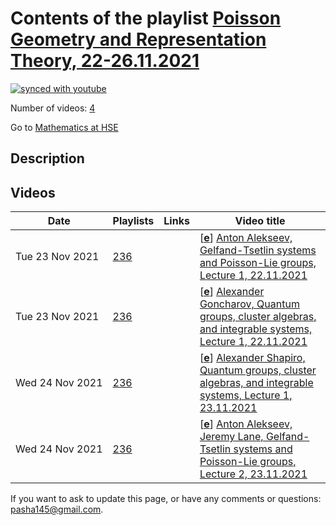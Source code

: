 # Contents of the playlist [Poisson Geometry and Representation Theory, 22-26.11.2021](https://www.youtube.com/playlist?list=PLq3E5oubNNoBkknnKuwKTtLxwl3psp-Sy)

[![synced with youtube](https://img.shields.io/github/last-commit/mathphysschool/mathphysschool.github.io/autoupdate1?label=synced%20with%20youtube)](https://github.com/mathphysschool/mathphysschool.github.io/commits/autoupdate1)

Number of videos: [4](#videos)

Go to [Mathematics at HSE](../README.md)

## Description



## Videos

|Date|Playlists|Links|Video title|
|---|---|---|---|
| Tue&nbsp;23&nbsp;Nov&nbsp;2021 | [236](../playlists/236 "Poisson Geometry and Representation Theory, 22-26.11.2021") |  | [[**e**](https://studio.youtube.com/video/bVICO6kQL9Q/edit "Edit")] [Anton Alekseev, Gelfand-Tsetlin systems and Poisson-Lie groups, Lecture 1, 22.11.2021](https://www.youtube.com/watch?v=bVICO6kQL9Q&list=PLq3E5oubNNoBkknnKuwKTtLxwl3psp-Sy "Anton Alekseev (University of Geneva, Switzerland), Gelfand-Tsetlin systems and Poisson-Lie groups, 22.11.2021&#013;&#013;Online school and international conference Poisson Geometry and Representation Theory 2021") |
| Tue&nbsp;23&nbsp;Nov&nbsp;2021 | [236](../playlists/236 "Poisson Geometry and Representation Theory, 22-26.11.2021") |  | [[**e**](https://studio.youtube.com/video/F8X-Qh6o55k/edit "Edit")] [Alexander Goncharov, Quantum groups, cluster algebras, and integrable systems, Lecture 1, 22.11.2021](https://www.youtube.com/watch?v=F8X-Qh6o55k&list=PLq3E5oubNNoBkknnKuwKTtLxwl3psp-Sy "Alexander Goncharov (Yale University, USA), Quantum groups, cluster algebras, and integrable systems, 22.11.2021&#013;&#013;Online school and international conference Poisson Geometry and Representation Theory 2021") |
| Wed&nbsp;24&nbsp;Nov&nbsp;2021 | [236](../playlists/236 "Poisson Geometry and Representation Theory, 22-26.11.2021") |  | [[**e**](https://studio.youtube.com/video/sLURDSPmuek/edit "Edit")] [Alexander Shapiro, Quantum groups, cluster algebras, and integrable systems, Lecture 1, 23.11.2021](https://www.youtube.com/watch?v=sLURDSPmuek&list=PLq3E5oubNNoBkknnKuwKTtLxwl3psp-Sy "Alexander Shapiro (University of Edinburgh, UK), Quantum groups, cluster algebras, and integrable systems, 23.11.2021&#013;&#013;Online school and international conference Poisson Geometry and Representation Theory 2021") |
| Wed&nbsp;24&nbsp;Nov&nbsp;2021 | [236](../playlists/236 "Poisson Geometry and Representation Theory, 22-26.11.2021") |  | [[**e**](https://studio.youtube.com/video/CsvXHb6Eihc/edit "Edit")] [Anton Alekseev, Jeremy Lane, Gelfand-Tsetlin systems and Poisson-Lie groups, Lecture 2, 23.11.2021](https://www.youtube.com/watch?v=CsvXHb6Eihc&list=PLq3E5oubNNoBkknnKuwKTtLxwl3psp-Sy "Anton Alekseev (University of Geneva, Switzerland), Jeremy Lane (McMaster University, Canada), Gelfand-Tsetlin systems and Poisson-Lie groups, 23.11.2021&#013;&#013;Online school and international conference Poisson Geometry and Representation Theory 2021") |


 If you want to ask to update this page, or have any comments or questions: <pasha145@gmail.com>.